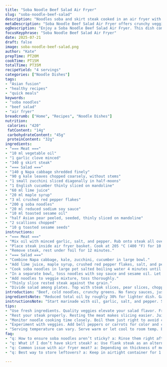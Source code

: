 ```yaml
---
title: "Soba Noodle Beef Salad Air Fryer"
slug: "soba-noodle-beef-salad"
description: "Noodles soba and skirt steak cooked in an air fryer with a crunchy veggie salad. Savoy cabbage swapped for Napa. Hot pepper flakes replace sriracha. Dressing uses lime juice instead of rice vinegar. Reduced soy sauce by 30%. Sesame oil kept. Adds fresh scallions and toasted sesame seeds. Steak cooks 10 minutes at 205 °C (400 °F), resting 12 minutes. Veggies marinate 15. Noodles boiled 4 minutes, then soaked in dressing. Meat sliced thin across grain. Salad tossed, served with fruity Asian pear slices. Four servings. Mix of sweet, spicy, and umami flavors with crunchy greens and soft noodles."
metaDescription: "Soba Noodle Beef Salad Air Fryer offers crunchy veggies, tender beef, and a zesty lime dressing. A flavorful Asian fusion meal you will love."
ogDescription: "Enjoy a Soba Noodle Beef Salad Air Fryer. This dish combines beef, noodles, and vegetables for an incredible flavor explosion."
focusKeyphrase: "Soba Noodle Beef Salad Air Fryer"
date: 2025-07-21
draft: false
image: soba-noodle-beef-salad.png
author: "Kate"
prepTime: PT20M
cookTime: PT15M
totalTime: PT35M
recipeYield: "4 servings"
categories: ["Noodle Dishes"]
tags:
- "Asian fusion"
- "healthy recipes"
- "quick meals"
keywords:
- "soba noodles"
- "beef salad"
- "air fryer"
breadcrumb: ["Home", "Recipes", "Noodle Dishes"]
nutrition: 
 calories: "420"
 fatContent: "14g"
 carbohydrateContent: "45g"
 proteinContent: "32g"
ingredients:
- "=== Meat ==="
- "10 ml vegetable oil"
- "1 garlic clove minced"
- "340 g skirt steak"
- "=== Salad ==="
- "140 g Napa cabbage shredded finely"
- "90 g kale leaves chopped coarsely, without stems"
- "1 small zucchini sliced diagonally in half-moons"
- "1 English cucumber thinly sliced on mandoline"
- "60 ml lime juice"
- "20 ml maple syrup"
- "3 ml crushed red pepper flakes"
- "200 g soba noodles"
- "20 ml reduced sodium soy sauce"
- "10 ml toasted sesame oil"
- "half Asian pear peeled, seeded, thinly sliced on mandoline"
- "2 scallions chopped"
- "10 g toasted sesame seeds"
instructions:
- "=== Meat ==="
- "Mix oil with minced garlic, salt, and pepper. Rub onto steak all over."
- "Place steak inside air fryer basket. Cook at 205 °C (400 °F) for 10 minutes."
- "Remove steak, rest under foil for 12 minutes."
- "=== Salad ==="
- "Combine Napa cabbage, kale, zucchini, cucumber in large bowl."
- "Add lime juice, maple syrup, crushed red pepper flakes, salt, and pepper. Toss and leave to macerate 15 minutes."
- "Cook soba noodles in large pot salted boiling water 4 minutes until just tender. Drain, rinse under cold water quickly. Drain again well."
- "In a separate bowl, toss noodles with soy sauce and sesame oil. Let sit 5 minutes to absorb flavors. Season with salt and pepper."
- "Add noodles to veggie mixture, toss thoroughly."
- "Thinly slice rested steak against the grain."
- "Divide salad among plates. Top with steak slices, pear slices, chopped scallions, and sprinkle toasted sesame seeds."
introduction: "Beef, cold noodles, crunchy greens. No fancy sauces, just sweet and sharp. Like a light bowl but packs protein punch. Air fryer cuts fat, speeds cooking. Garlic meets citrusy lime, maple heat tang from pepper flakes. Pear adds cool juicy pop. Texture contrast, warm meat cool veggies. Asian classic but shifted — Napa cabbage swapped with mild leaves, lime replaces rice vinegar, adding zing. Sesame oil’s nuttiness and soy saltiness round it out. Noodles boiled fast then cooled, soaked in dressing for mouthfeel. No fuss. Four plates, under 40 minutes total. Eat warm or room temp, good next-day too."
ingredientsNote: "Reduced total oil by roughly 30% for lighter dish. Garlic stays to deepen beef's flavor. Napa cabbage softer than original Savoy for mellow crunch but still rustic. Kale bulk up greens without stem fibers. Replaced sriracha with crushed red pepper for direct heat control and dryness. Lime juice substituted rice vinegar to brighten without acidity overload. Maple syrup cut by a third to balance lime better. Soy sauce reduced from original but still gives umami. Added scallions and toasted sesame seeds last minute for texture and sharp freshness. Asian pear sliced thin keeps bite subtle but distinct."
instructionsNote: "Start marinade with oil, garlic, salt, and pepper. Spread fully on meat, ensuring even coating. Air fryer heats quick, 10 minutes enough for medium-rare rare thicker cut skirt steak. Resting crucial — lets juices settle, easy slicing. While steak cooks, toss veggies with liquids, let sit 15 minutes; softening just enough without wilting. Meanwhile, boil soba noodles slightly longer than usual, to avoid chewiness when chilled. Rinse cold to stop cooking; dry well or dressing will get watery. Toss noodles separately with soy and sesame oil, let flavor absorb for 5 minutes before mixing with vegetables. Slice steak thin across grain—key for tenderness. Assemble plate with salad base topped by beef, pear slices for sweetness, savory crunch from scallions and sesame seeds. Serve room temp or chilled depending on preference."
tips:
- "Use fresh ingredients. Quality veggies elevate your salad flavor. Fresh garlic and lime juice bring a punch. Don’t skimp on sesame oil either. It adds depth. Consider toasting sesame seeds right before use. Enhances nutty aroma. Keep everything prepped. Prep time saves hassle later."
- "Rest your steak properly. Resting the meat makes slicing easier. Juices settle in during this time. Important for flavor too. Thin slices against the grain are crucial. It maximizes tenderness."
- "Monitor noodle cooking time closely. Boil them just right to avoid chewiness. Rinsing under cold water quick stops cooking process. Drain well to keep dressing from getting watery. Toss in dressing right away. Let sit so noodles absorb flavors."
- "Experiment with veggies. Add bell peppers or carrots for color and crunch. Or replace kale with spinach if preferred. Ingredients can vary based on what’s on hand. Be flexible for flavor but aim for crispness."
- "Serving temperature can vary. Serve warm or let cool to room temp. Both options make this dish delightful. Asian pear slices provide sweetness. They contrast well. Play with garnishing too; scallions and sesame seeds add texture."
faq:
- "q: How to ensure soba noodles aren’t sticky? a: Rinse them right after boiling. Cold water halts cooking. Drain well. This prevents clumping."
- "q: What if I don’t have skirt steak? a: Use flank steak as an alternative. Cook similarly. Ensure thin slices for tenderness when done."
- "q: Common issue with air fryer meat? a: Depending on thickness of meat, cooking might vary. Check doneness with a meat thermometer; 130 °F for medium-rare."
- "q: Best way to store leftovers? a: Keep in airtight container for 1 to 2 days. Refrigerate promptly. Reheat in air fryer or eat cold."

---
```

